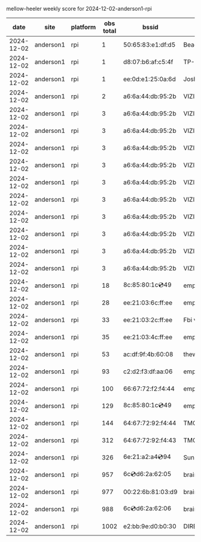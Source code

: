 mellow-heeler weekly score for 2024-12-02-anderson1-rpi

|date|site|platform|obs total|bssid|ssid|
|--|--|--|--|--|--|
|2024-12-02|anderson1|rpi|1|50:65:83:e1:df:d5|BeagleBone-DFD5|
|2024-12-02|anderson1|rpi|1|d8:07:b6:af:c5:4f|TP-Link_C54F|
|2024-12-02|anderson1|rpi|1|ee:0d:e1:25:0a:6d|JoshLily|
|2024-12-02|anderson1|rpi|2|a6:6a:44:db:95:2b|VIZIOCastAudio5171|
|2024-12-02|anderson1|rpi|3|a6:6a:44:db:95:2b|VIZIOCastAudio7733|
|2024-12-02|anderson1|rpi|3|a6:6a:44:db:95:2b|VIZIOCastAudio9944|
|2024-12-02|anderson1|rpi|3|a6:6a:44:db:95:2b|VIZIOCastAudio6184|
|2024-12-02|anderson1|rpi|3|a6:6a:44:db:95:2b|VIZIOCastAudio9257|
|2024-12-02|anderson1|rpi|3|a6:6a:44:db:95:2b|VIZIOCastAudio4620|
|2024-12-02|anderson1|rpi|3|a6:6a:44:db:95:2b|VIZIOCastAudio8314|
|2024-12-02|anderson1|rpi|3|a6:6a:44:db:95:2b|VIZIOCastAudio3627|
|2024-12-02|anderson1|rpi|3|a6:6a:44:db:95:2b|VIZIOCastAudio3578|
|2024-12-02|anderson1|rpi|3|a6:6a:44:db:95:2b|VIZIOCastAudio2054|
|2024-12-02|anderson1|rpi|3|a6:6a:44:db:95:2b|VIZIOCastAudio5521|
|2024-12-02|anderson1|rpi|18|8c:85:80:1c:cd:49|empty_ssid|
|2024-12-02|anderson1|rpi|28|ee:21:03:6c:ff:ee|empty_ssid|
|2024-12-02|anderson1|rpi|33|ee:21:03:2c:ff:ee|Fbi van 13|
|2024-12-02|anderson1|rpi|35|ee:21:03:4c:ff:ee|empty_ssid|
|2024-12-02|anderson1|rpi|53|ac:df:9f:4b:60:08|theweef|
|2024-12-02|anderson1|rpi|93|c2:d2:f3:df:aa:06|empty_ssid|
|2024-12-02|anderson1|rpi|100|66:67:72:f2:f4:44|empty_ssid|
|2024-12-02|anderson1|rpi|129|8c:85:80:1c:cd:49|empty_ssid|
|2024-12-02|anderson1|rpi|144|64:67:72:92:f4:44|TMOBILE-F441|
|2024-12-02|anderson1|rpi|312|64:67:72:92:f4:43|TMOBILE-F441|
|2024-12-02|anderson1|rpi|326|6e:21:a2:a4:cd:94|SunPower21450|
|2024-12-02|anderson1|rpi|957|6c:cd:d6:2a:62:05|braingang2_5GEXT|
|2024-12-02|anderson1|rpi|977|00:22:6b:81:03:d9|braingang2|
|2024-12-02|anderson1|rpi|988|6c:cd:d6:2a:62:06|braingang2_2GEXT|
|2024-12-02|anderson1|rpi|1002|e2:bb:9e:d0:b0:30|DIRECT-9ED03030|
